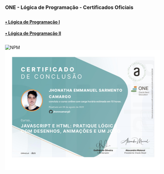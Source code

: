 ### ONE - Lógica de Programação - Certificados Oficiais

##

#### <a href="https://cursos.alura.com.br/user/jhonncamarg0/course/logica-programacao-javascript-html/certificate" target="_blank"> • Lógica de Programação I </a>
#### <a href="https://cursos.alura.com.br/user/jhonncamarg0/course/logica-programacao-pratica-com-desenho-animacoes-em-jogo/certificate" target="_blank"> • Lógica de Programação II </a>

##

![NPM](https://github.com/jhonncamarg0/oracle-next-education/blob/main/certificados/logica-de-programacao/desenvolva-um-jogo-e-pratique-lógica-de-programacao.jpg)
![NPM](https://github.com/jhonncamarg0/oracle-next-education/blob/main/certificados/logica-de-programacao/pratique-logica-com-desenhos-animacoes-e-um-jogo.jpg)
